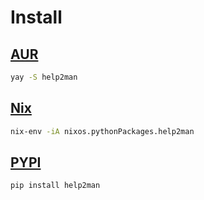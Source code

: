 # Install

## [AUR](https://aur.archlinux.org/packages/help2man)

```sh
yay -S help2man
```

## [Nix](https://nixos.org)

```sh
nix-env -iA nixos.pythonPackages.help2man
```

## [PYPI](https://pypi.org/project/help2man)

```sh
pip install help2man
```

